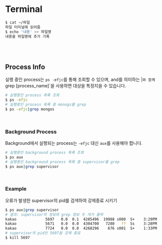 # Terminal

```bash
$ cat ~/파일
파일 터미널에 읽어줌
$ echo '내용' >> 파일명
내용을 파일명에 추가 기록
```

<br>

<br>

## Process Info

실행 중인 process는 `ps -efjc`를 통해 조회할 수 있으며, and를 의미하는 |`와 함께  `grep [process_name]`을 사용하면 대상을 특정지을 수 있습니다.

```bash
# 실행중인 process 목록 조회
$ ps -efjc
# 실행중인 process 목록 중 monogs를 grep
$ ps -efjc|grep mongos
```

<br>

### Background Process

Background에서 실행되는 process는 `-efjc` 대신 `aux`를 사용해야 합니다.

```bash
# 실행중인 background process 목록 조회
$ ps aux
# 실행중인 background process 목록 중 supervisor를 grep
$ ps aux|grep supervisor
```

<br>

### Example

오류가 발생한 supervisor의 pid를 검색하여 강제종료 시키기

```bash
$ ps aux|grep supervisor
# 결과: supervisor의 정보와 grep 정보 두 개가 출력
kakao             5697   0.0  0.1  4285496  19988 s000  S+    3:29PM   0:00.20 /usr/local/Cellar/supervisor/4.1.0_1/libexec/bin/python3.8 /usr/local/bin/supervisorctl -s http://localhost:23231
kakao             5671   0.0  0.0  4304700   7280   ??  Ss    3:28PM   0:24.31 /usr/local/Cellar/supervisor/4.1.0_1/libexec/bin/python3.8 /usr/local/bin/supervisord -c spvc1.conf
kakao             7724   0.0  0.0  4268296    676 s001  S+    1:33PM   0:00.00 grep --color=auto --exclude-dir=.bzr --exclude-dir=CVS --exclude-dir=.git --exclude-dir=.hg --exclude-dir=.svn supervisor
# supervisor의 pid인 5697을 강제 종료
$ kill 5697
```

